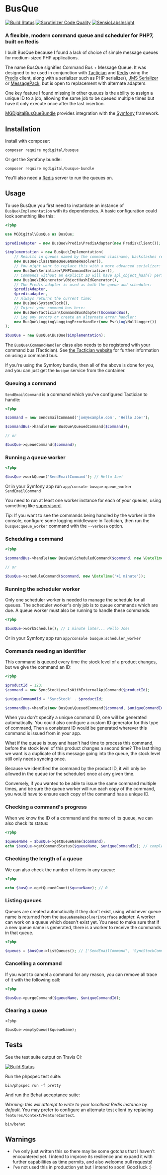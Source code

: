 BusQue
======

[![Build Status](https://travis-ci.org/mgdigital/BusQue.svg?branch=master)](https://travis-ci.org/mgdigital/BusQue) [![Scrutinizer Code Quality](https://scrutinizer-ci.com/g/mgdigital/BusQue/badges/quality-score.png?b=master)](https://scrutinizer-ci.com/g/mgdigital/BusQue/?branch=master) [![SensioLabsInsight](https://insight.sensiolabs.com/projects/425b7104-519a-4292-abe2-bfebccee643e/small.png)](https://insight.sensiolabs.com/projects/425b7104-519a-4292-abe2-bfebccee643e)

### A flexible, modern command queue and scheduler for PHP7, built on Redis

I built BusQue because I found a lack of choice of simple message queues for medium-sized PHP applications.

The name BusQue signifies Command Bus + Message Queue. It was designed to be used in conjunction with [Tactician](https://github.com/thephpleague/tactician) and [Redis](http://redis.io/) using the [Predis](https://github.com/nrk/predis) client, along with a serializer such as PHP serialize(), [JMS Serializer](https://github.com/schmittjoh/serializer) or [MessagePack](https://github.com/rybakit/msgpack.php), but is open to replacement with alternate adapters.

One key feature I found missing in other queues is the ability to assign a unique ID to a job, allowing the same job to be queued multiple times but have it only execute once after the last insertion.

[MGDigitalBusQueBundle](https://github.com/mgdigital/BusQueBundle) provides integration with the [Symfony](http://symfony.com/) framework.


Installation
------------

Install with composer:

    composer require mgdigital/busque

Or get the Symfony bundle:

    composer require mgdigital/busque-bundle

You'll also need a [Redis](http://redis.io/) server to run the queues on.


Usage
-----

To use BusQue you first need to instantiate an instance of `BusQue\Implementation` with its dependencies. A basic configuration could look something like this:

```php
<?php

use MGDigital\BusQue as BusQue;

$predisAdapter = new BusQue\Predis\PredisAdapter(new Predis\Client());

$implementation = new BusQue\Implementation(
    // Results in queues named by the command classname, backslashes replaced with underscores:
    new BusQue\ClassNameQueueNameResolver(),
    // You might want to replace this with a more advanced serializer: 
    new BusQue\Serializer\PHPCommandSerializer(),
    // Commands without an explicit ID will have spl_object_hash() performed to generate the ID:
    new BusQue\IdGenerator\ObjectHashIdGenerator(),
    // The Predis adapter is used as both the queue and scheduler:
    $predisAdapter,
    $predisadapter,
    // Always returns the current time:
    new BusQue\SystemClock(),
    // Inject your command bus here:
    new BusQue\Tactician\CommandBusAdapter($commandBus),
    // Log any errors or create an alternate error handler:
    new BusQue\Logging\LoggingErrorHandler(new Psr\Log\NullLogger())
);

$busQue = new BusQue\BusQue($implementation);
```
The `BusQue\CommandHandler` class also needs to be registered with your command bus (Tactician). See [the Tactician website](https://tactician.thephpleague.com/) for further information on using a command bus.

If you're using the Symfony bundle, then all of the above is done for you, and you can just get the `busque` service from the container.


### Queuing a command

`SendEmailCommand` is a command which you've configured Tactician to handle:

```php
<?php

$command = new SendEmailCommand('joe@example.com', 'Hello Joe!');

$commandBus->handle(new BusQue\QueuedCommand($command));

// or

$busQue->queueCommand($command);
```


### Running a queue worker

```php
<?php

$busQue->workQueue('SendEmailCommand'); // Hello Joe!
```

Or in your Symfony app run `app/console busque:queue_worker SendEmailCommand`

You need to run at least one worker instance for each of your queues, using something like [supervisord](http://supervisord.org/).

*Tip:* If you want to see the commands being handled by the worker in the console, configure some logging middleware in Tactician, then run the `busque:queue_worker` command with the `--verbose` option.


### Scheduling a command

```php
<?php

$commandBus->handle(new BusQue\ScheduledCommand($command, new \DateTime('+1 minute')));

// or

$busQue->scheduleCommand($command, new \DateTime('+1 minute'));
```


### Running the scheduler worker

Only one scheduler worker is needed to manage the schedule for all queues. The scheduler worker's only job is to queue commands which are due. A queue worker must also be running to handle these commands.

```php
<?php

$busQue->workSchedule(); // 1 minute later... Hello Joe!
```

Or in your Symfony app run `app/console busque:scheduler_worker`


### Commands needing an identifier

This command is queued every time the stock level of a product changes, but we give the command an ID:

```php
<?php

$productId = 123;
$command = new SyncStockLevelsWithExternalApiCommand($productId);

$uniqueCommandId = 'SyncStock' . $productId; 

$commandBus->handle(new BusQue\QueuedCommand($command, $uniqueCommandId));
```

When you don't specify a unique command ID, one will be generated automatically. You could also configure a custom ID generator for this type of command, Then a consistent ID would be generated wherever this command is issued from in your app.

What if the queue is busy and hasn't had time to process this command, before the stock level of this product changes a second time? The last thing we want is a duplicate of this message going into the queue, the stock level still only needs syncing once.

Because we identified the command by the product ID, it will only be allowed in the queue (or the scheduler) once at any given time.

Conversely, if you wanted to be able to issue the same command multiple times, and be sure the queue worker will run each copy of the command, you would have to ensure each copy of the command has a unique ID.


### Checking a command's progress

When we know the ID of a command and the name of its queue, we can also check its status:

```php
<?php

$queueName = $busQue->getQueueName($command);
echo $busQue->getCommandStatus($queueName, $uniqueCommandId); // completed
```   


### Checking the length of a queue

We can also check the number of items in any queue:

```php
<?php

echo $busQue->getQueuedCount($queueName); // 0
```


### Listing queues

Queues are created automatically if they don't exist, using whichever queue name is returned from the `QueueNameResolverInterface` adapter. A worker can work on a queue which doesn't exist yet. You need to make sure that if a new queue name is generated, there is a worker to receive the commands in that queue.

```php
<?php

$queues = $busQue->listQueues(); // ['SendEmailCommand', 'SyncStockCommand']
```


### Cancelling a command

If you want to cancel a command for any reason, you can remove all trace of it with the following call:

```php
<?php

$busQue->purgeCommand($queueName, $uniqueCommandId);
```


### Clearing a queue

```
<?php

$busQue->emptyQueue($queueName);
```


Tests
-----

See the test suite output on Travis CI:

[![Build Status](https://travis-ci.org/mgdigital/BusQue.svg?branch=master)](https://travis-ci.org/mgdigital/BusQue)

Run the phpspec test suite:

    bin/phpspec run -f pretty

And run the Behat acceptance suite:

*Warning: this will attempt to write to your localhost Redis instance by default.* You may prefer to configure an alternate test client by replacing `features/Context/FeatureContext`.

    bin/behat


Warnings
--------
- I've only just written this so there may be some gotchas that I haven't encountered yet. I intend to improve its resilience and expand it with further capabilities as time permits, and also welcome pull requests!
- I've not used this in production yet but I intend to soon! Good luck :)
